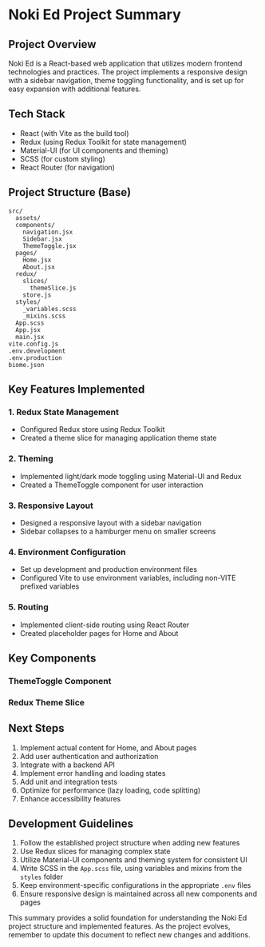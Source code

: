 # Noki Ed Project Summary

## Project Overview
Noki Ed is a React-based web application that utilizes modern frontend technologies and practices. The project implements a responsive design with a sidebar navigation, theme toggling functionality, and is set up for easy expansion with additional features.

## Tech Stack
- React (with Vite as the build tool)
- Redux (using Redux Toolkit for state management)
- Material-UI (for UI components and theming)
- SCSS (for custom styling)
- React Router (for navigation)

## Project Structure (Base)
```
src/
  assets/
  components/
    navigation.jsx
    Sidebar.jsx
    ThemeToggle.jsx
  pages/
    Home.jsx
    About.jsx
  redux/
    slices/
      themeSlice.js
    store.js
  styles/
    _variables.scss
    _mixins.scss
  App.scss
  App.jsx
  main.jsx
vite.config.js
.env.development
.env.production
biome.json
```

## Key Features Implemented

### 1. Redux State Management
- Configured Redux store using Redux Toolkit
- Created a theme slice for managing application theme state

### 2. Theming
- Implemented light/dark mode toggling using Material-UI and Redux
- Created a ThemeToggle component for user interaction

### 3. Responsive Layout
- Designed a responsive layout with a sidebar navigation
- Sidebar collapses to a hamburger menu on smaller screens

### 4. Environment Configuration
- Set up development and production environment files
- Configured Vite to use environment variables, including non-VITE prefixed variables

### 5. Routing
- Implemented client-side routing using React Router
- Created placeholder pages for Home and About

## Key Components

  ### ThemeToggle Component
  ### Redux Theme Slice

## Next Steps
1. Implement actual content for Home, and About pages
2. Add user authentication and authorization
3. Integrate with a backend API
4. Implement error handling and loading states
5. Add unit and integration tests
6. Optimize for performance (lazy loading, code splitting)
7. Enhance accessibility features

## Development Guidelines
1. Follow the established project structure when adding new features
2. Use Redux slices for managing complex state
3. Utilize Material-UI components and theming system for consistent UI
4. Write SCSS in the `App.scss` file, using variables and mixins from the `styles` folder
5. Keep environment-specific configurations in the appropriate `.env` files
6. Ensure responsive design is maintained across all new components and pages

This summary provides a solid foundation for understanding the Noki Ed project structure and implemented features. As the project evolves, remember to update this document to reflect new changes and additions.